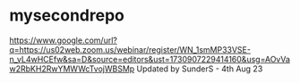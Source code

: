 # mysecondrepo
https://www.google.com/url?q=https://us02web.zoom.us/webinar/register/WN_1smMP33VSE-n_vL4wHCEfw&sa=D&source=editors&ust=1730907229414160&usg=AOvVaw2RbKH2RwYMWWcTvojWBSMp
Updated by SunderS - 4th Aug 23
